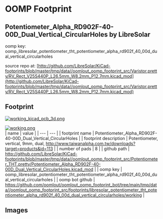 # OOMP Footprint  
## Potentiometer_Alpha_RD902F-40-00D_Dual_Vertical_CircularHoles  by LibreSolar  
  
oomp key: oomp_libresolar_potentiometer_tht_potentiometer_alpha_rd902f_40_00d_dual_vertical_circularholes  
  
source repo at: [http://github.com/LibreSolar/KiCad-footprints/blob/master/tmp/data//oomlout_oomp_footprint_src/Varistor.pretty/RV_Rect_V25S440P_L26.5mm_W8.2mm_P12.7mm.kicad_mod](http://github.com/LibreSolar/KiCad-footprints/blob/master/tmp/data//oomlout_oomp_footprint_src/Varistor.pretty/RV_Rect_V25S440P_L26.5mm_W8.2mm_P12.7mm.kicad_mod)  
## Footprint  
  
[![working_kicad_pcb_3d.png](working_kicad_pcb_3d_600.png)](working_kicad_pcb_3d.png)  
  
[![working.png](working_600.png)](working.png)  
| name | value | 
| --- | --- | 
| footprint name | Potentiometer_Alpha_RD902F-40-00D_Dual_Vertical_CircularHoles | 
| footprint description | Potentiometer, vertical, 9mm, dual, http://www.taiwanalpha.com.tw/downloads?target=products&id=113 | 
| number of pads | 8 | 
| github path | http://github.com/LibreSolar/KiCad-footprints/blob/master/tmp/data//oomlout_oomp_footprint_src/Potentiometer_THT.pretty/Potentiometer_Alpha_RD902F-40-00D_Dual_Vertical_CircularHoles.kicad_mod | 
| oomp key | oomp_libresolar_potentiometer_tht_potentiometer_alpha_rd902f_40_00d_dual_vertical_circularholes | 
| oomp bot github | https://github.com/oomlout/oomlout_oomp_footprint_bot/tree/main/tmp/data//oomlout_oomp_footprint_src/footprints/libresolar_potentiometer_tht_potentiometer_alpha_rd902f_40_00d_dual_vertical_circularholes/working | 
## Images  
